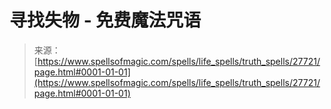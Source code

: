 <!--yml

category: 未分类

date: 2024-06-12 19:17:01

-->

# 寻找失物 - 免费魔法咒语

> 来源：[https://www.spellsofmagic.com/spells/life_spells/truth_spells/27721/page.html#0001-01-01](https://www.spellsofmagic.com/spells/life_spells/truth_spells/27721/page.html#0001-01-01)
